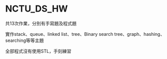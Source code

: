 # NCTU_DS_HW

共13次作業，分別有手寫題及程式題

實作stack、queue、linked list、tree、Binary search tree、graph、hashing、searching等等主題

全部程式沒有使用STL，手刻練習
